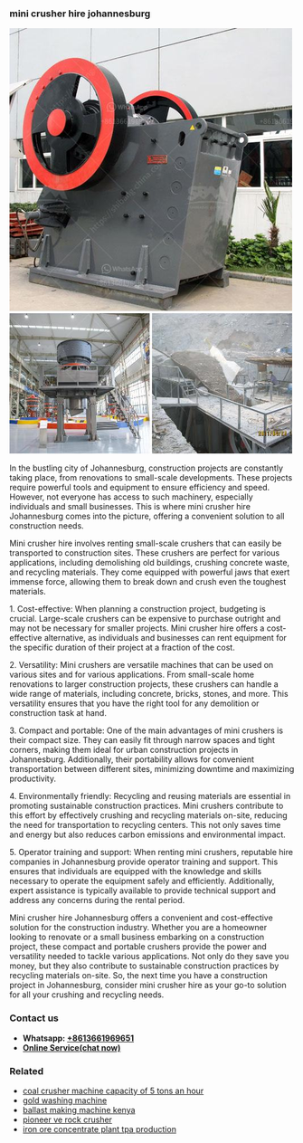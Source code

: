 <h3>mini crusher hire johannesburg</h3><img src='1708663374.jpg' alt=''><p>In the bustling city of Johannesburg, construction projects are constantly taking place, from renovations to small-scale developments. These projects require powerful tools and equipment to ensure efficiency and speed. However, not everyone has access to such machinery, especially individuals and small businesses. This is where mini crusher hire Johannesburg comes into the picture, offering a convenient solution to all construction needs.</p><p>Mini crusher hire involves renting small-scale crushers that can easily be transported to construction sites. These crushers are perfect for various applications, including demolishing old buildings, crushing concrete waste, and recycling materials. They come equipped with powerful jaws that exert immense force, allowing them to break down and crush even the toughest materials.</p><p>1. Cost-effective: When planning a construction project, budgeting is crucial. Large-scale crushers can be expensive to purchase outright and may not be necessary for smaller projects. Mini crusher hire offers a cost-effective alternative, as individuals and businesses can rent equipment for the specific duration of their project at a fraction of the cost.</p><p>2. Versatility: Mini crushers are versatile machines that can be used on various sites and for various applications. From small-scale home renovations to larger construction projects, these crushers can handle a wide range of materials, including concrete, bricks, stones, and more. This versatility ensures that you have the right tool for any demolition or construction task at hand.</p><p>3. Compact and portable: One of the main advantages of mini crushers is their compact size. They can easily fit through narrow spaces and tight corners, making them ideal for urban construction projects in Johannesburg. Additionally, their portability allows for convenient transportation between different sites, minimizing downtime and maximizing productivity.</p><p>4. Environmentally friendly: Recycling and reusing materials are essential in promoting sustainable construction practices. Mini crushers contribute to this effort by effectively crushing and recycling materials on-site, reducing the need for transportation to recycling centers. This not only saves time and energy but also reduces carbon emissions and environmental impact.</p><p>5. Operator training and support: When renting mini crushers, reputable hire companies in Johannesburg provide operator training and support. This ensures that individuals are equipped with the knowledge and skills necessary to operate the equipment safely and efficiently. Additionally, expert assistance is typically available to provide technical support and address any concerns during the rental period.</p><p>Mini crusher hire Johannesburg offers a convenient and cost-effective solution for the construction industry. Whether you are a homeowner looking to renovate or a small business embarking on a construction project, these compact and portable crushers provide the power and versatility needed to tackle various applications. Not only do they save you money, but they also contribute to sustainable construction practices by recycling materials on-site. So, the next time you have a construction project in Johannesburg, consider mini crusher hire as your go-to solution for all your crushing and recycling needs.</p><h3>Contact us</h3><ul><li><strong>Whatsapp:&nbsp;<a href="https://wa.me/8613661969651">+8613661969651</a></strong></li><li><a href="https://swt.shibang-china.com/?git&amp;zhl&amp;mini crusher hire johannesburg"><strong>Online Service(chat now)</strong></a></li></ul><h3>Related</h3><ul><li><a href='coal crusher machine capacity of 5 tons an hour.md'>coal crusher machine capacity of 5 tons an hour</a></li><li><a href='gold washing machine.md'>gold washing machine</a></li><li><a href='ballast making machine kenya.md'>ballast making machine kenya</a></li><li><a href='pioneer ve rock crusher.md'>pioneer ve rock crusher</a></li><li><a href='iron ore concentrate plant tpa production.md'>iron ore concentrate plant tpa production</a></li></ul>